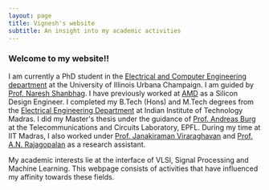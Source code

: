 ```yaml
---
layout: page
title: Vignesh's website
subtitle: An insight into my academic activities
---
```

<head>
<meta name="google-site-verification" content="-DzfMuFXn-PApS3ZcXrvdRaFxdZA9xmjQxxiJZzwrdw" />
</head>

### Welcome to my website!!
I am currently a PhD student in the [Electrical and Computer Engineering department](https://ece.illinois.edu/) at the University of Illinois Urbana Champaign. I am guided by [Prof. Naresh Shanbhag](https://shanbhag.ece.illinois.edu/). I have previously worked at [AMD](https://www.amd.com/en) as a Silicon Design Engineer. I completed my B.Tech (Hons) and M.Tech degrees from the [Electrical Engineering Department](http://www.ee.iitm.ac.in/) at Indian Institute of Technology Madras. I did my Master's thesis under the guidance of [Prof. Andreas Burg](https://people.epfl.ch/andreas.burg/?lang=en) at the Telecommunications and Circuits Laboratory, EPFL. During my time at IIT Madras, I also worked under [Prof. Janakiraman Viraraghavan](http://www.ee.iitm.ac.in/janakiraman/) and [Prof. A.N. Rajagopalan](http://www.ee.iitm.ac.in/~raju/) as a research assistant.  

My academic interests lie at the interface of VLSI, Signal Processing and Machine Learning. This webpage consists of activities that have influenced my affinity towards these fields.
